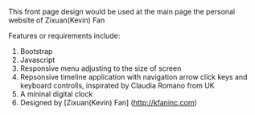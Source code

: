 This front page design would be used at the main page the personal website of Zixuan(Kevin) Fan

Features or requirements include:  
1. Bootstrap  
2. Javascript  
3. Responsive menu adjusting to the size of screen  
4. Repsonsive timeline application with navigation arrow click keys and keyboard controlls, inspirated by Claudia Romano from UK  
6. A mininal digital clock  
6. Designed by [Zixuan(Kevin) Fan] (http://kfaninc.com)
